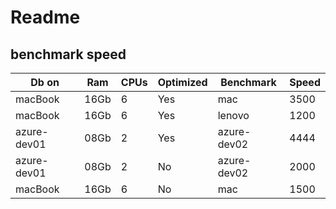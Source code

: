﻿# Readme

## benchmark speed

| Db on | Ram  | CPUs | Optimized | Benchmark | Speed |
| ----- | ---- | ---- | --------- | --------- | ----- |
| macBook   | 16Gb | 6    | Yes       | mac       | 3500  |
| macBook   | 16Gb | 6    | Yes       | lenovo    | 1200  |
| azure-dev01 | 08Gb | 2    | Yes       | azure-dev02    | 4444  |
| azure-dev01 | 08Gb | 2    | No       | azure-dev02    | 2000  |
| macBook   | 16Gb | 6    | No        | mac       | 1500  |
